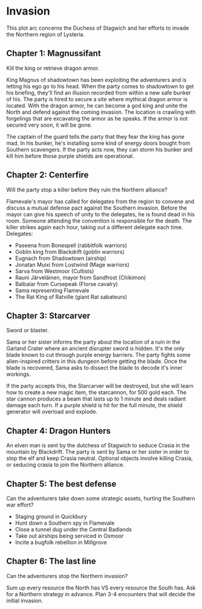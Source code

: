 # Invasion
This plot arc concerns the Duchess of Stagwich and her efforts to invade the
Northern region of Lysteria.

## Chapter 1: Magnussifant
Kill the king or retrieve dragon armor.

King Magnus of shadowtown has been exploiting the adventurers and is letting
his ego go to his head. When the party comes to shadowtown to get his briefing,
they'll find an illusion recorded from within a new safe bunker of his. The
party is hired to secure a site where mythical dragon armor is located. With the
dragon armor, he can become a god king and unite the North and defend against
the coming invasion. The location is crawling with forgelings that are
excavating the armor as he speaks. If the armor is not secured very soon, it
will be gone.


The captain of the guard tells the party that they fear the king has gone mad.
In his bunker, he's installing some kind of energy doors bought from Southern
scavengers. If the party acts now, they can storm his bunker and kill him before
those purple shields are operational.


## Chapter 2: Centerfire
Will the party stop a killer before they ruin the Northern alliance?

Flamevale's mayor has called for delegates from the region to convene and
discuss a mutual defense pact against the Southern invasion. Before the mayor
can give his speech of unity to the delegates, he is found dead in his room.
Someone attending the convention is responsible for the death.
The killer strikes again each hour, taking out a different delegate each time.
Delegates:
- Paseena from Bonespell (rabbitfolk warriors)
- Goblin king from Blackdrift (goblin warriors)
- Eugnach from Shadowtown (airship)
- Jonatan Muixí from Lostwind (Mage warriors)
- Sarva from Westmoor (Cultists)
- Rauni Järveläinen, mayor from Sandfrost (Chikimon) 
- Balbalar from Cursepeak (Florse cavalry)
- Sama representing Flamevale
- The Rat King of Ratville (giant Rat sabateurs)

## Chapter 3: Starcarver
Sword or blaster.

Sama or her sister informs the party about the location of a ruin in the Garland
Crater where an ancient disrupter sword is hidden. It's the only blade known to
cut through purple energy barriers. The party fights some alien-inspired
critters in this dungeon before getting the blade. Once the blade is recovered,
Sama asks to dissect the blade to decode it's inner workings.

If the party accepts this, the Starcarver will be destroyed, but she will learn
how to create a new magic item, the starcannon, for 500 gold each. The star
cannon produces a beam that lasts up to 1 minute and deals radiant damage each
turn. If a purple shield is hit for the full minute, the shield generator will
overload and explode.

## Chapter 4: Dragon Hunters
An elven man is sent by the dutchess of Stagwich to seduce Crasia in the
mountain by Blackdrift. The party is sent by Sama or her sister in order to
stop the elf and keep Crasia neutral. Optional objects involve killing Crasia,
or seducing crasia to join the Northern alliance.

## Chapter 5: The best defense
Can the adventurers take down some strategic assets, hurting the Southern war
effort?
- Staging ground in Quickbury
- Hunt down a Southern spy in Flamevale
- Close a tunnel dug under the Central Badlands
- Take out airships being serviced in Oxmoor
- Incite a bugfolk rebellion in Millgrove

## Chapter 6: The last line
Can the adventurers stop the Northern invasion?

Sum up every resource the North has VS every resource the South has.
Ask for a Northern strategy in advance.
Plan 3-4 encounters that will decide the initial invasion.
